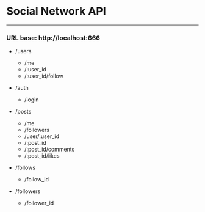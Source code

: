 # Social Network API
---
### URL base: http://localhost:666
- /users
    - /me
    - /:user_id
    - /:user_id/follow

- /auth
    - /login

- /posts
    - /me 
    - /followers
    - /user/:user_id
    - /:post_id
    - /:post_id/comments
    - /:post_id/likes
    
- /follows
    - /follow_id

- /followers
    - /follower_id
